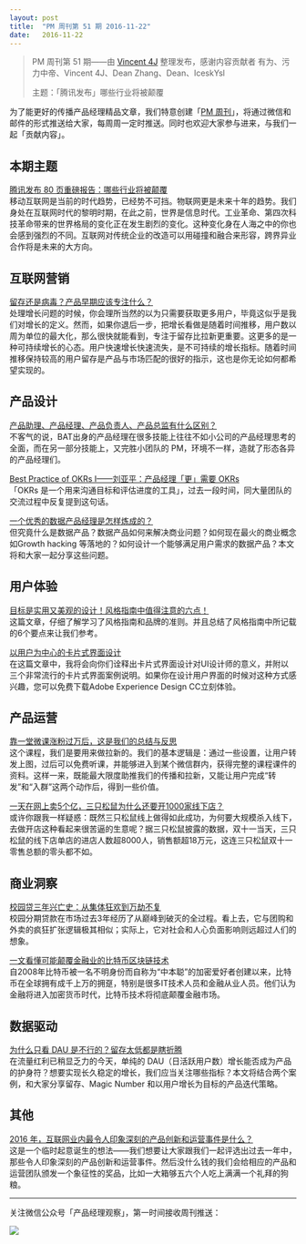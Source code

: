 ```yaml
---
layout: post
title:  "PM 周刊第 51 期 2016-11-22"
date:   2016-11-22
---
```


> PM 周刊第 51 期——由 [Vincent 4J](http://pmweekly.com/contributors#vincetn4j) 整理发布，感谢内容贡献者 有为、污力中帝、Vincent 4J、Dean Zhang、Dean、IceskYsl    
> 
> 主题：「腾讯发布」哪些行业将被颠覆

为了能更好的传播产品经理精品文章，我们特意创建「[PM 周刊](http://pmweekly.com/)」，将通过微信和邮件的形式推送给大家，每周周一定时推送。同时也欢迎大家参与进来，与我们一起「贡献内容」。    

## 本期主题  

[腾讯发布 80 页重磅报告：哪些行业将被颠覆](http://mp.weixin.qq.com/s?__biz=MzAwMzM5NzYyMA==&mid=2456974130&idx=2&sn=fae10f077fd6c58e03586caf670751b8&chksm=8cbd11a9bbca98bf6f5bbb5f3304875da365e2b9d1a45455470883625d9349d13583d0d15c93&mpshare=1&scene=1&srcid=1117RCDea30ld00iiRtPe5tJ#rd)   
移动互联网是当前的时代趋势，已经势不可挡。物联网更是未来十年的趋势。我们身处在互联网时代的黎明时期，在此之前，世界是信息时代。工业革命、第四次科技革命带来的世界格局的变化正在发生剧烈的变化。这种变化身在人海之中的你也会感到强烈的不同。互联网对传统企业的改造可以用碰撞和融合来形容，跨界异业合作将是未来的大方向。  

## 互联网营销 

[留存还是病毒？产品早期应该专注什么？](https://zhuanlan.zhihu.com/p/23761349)  
处理增长问题的时候，你会理所当然的以为只需要获取更多用户，毕竟这似乎是我们对增长的定义。然而，如果你退后一步，把增长看做是随着时间推移，用户数以周为单位的最大化，那么很快就能看到，专注于留存比拉新更重要。这更多的是一种可持续增长的心态。用户快速增长快速流失，是不可持续的增长指标。随着时间推移保持较高的用户留存是产品与市场匹配的很好的指示，这也是你无论如何都希望实现的。

## 产品设计

[产品助理、产品经理、产品负责人、产品总监有什么区别？](https://zhuanlan.zhihu.com/p/23756089)  
不客气的说，BAT出身的产品经理在很多技能上往往不如小公司的产品经理思考的全面，而在另一部分技能上，又完胜小团队的 PM，环境不一样，造就了形态各异的产品经理们。

[Best Practice of OKRs I——刘亚平：产品经理「更」需要 OKRs](https://zhuanlan.zhihu.com/p/23828137?from=groupmessage&isappinstalled=0)  
「OKRs 是一个用来沟通目标和评估进度的工具」，过去一段时间，同大量团队的交流过程中反复提到这句话。    

[一个优秀的数据产品经理是怎样炼成的？](http://mp.weixin.qq.com/s?__biz=MzI2MTAxOTk5OQ==&mid=2650941935&idx=1&sn=e55ebc3ef87b4a0e19452c7262cac86a&chksm=f19649dfc6e1c0c9f8a49979b72cd866d787e8423992de32fac7bc099b7de16eaff8a8dc31b6&mpshare=1&scene=1&srcid=1116NeHPUCv0MTlBtD3pV5Ao#rd)  
但究竟什么是数据产品？数据产品如何来解决商业问题？如何现在最火的商业概念如Growth hacking 等落地的？如何设计一个能够满足用户需求的数据产品？本文将和大家一起分享这些问题。

## 用户体验
[目标是实用又美观的设计！风格指南中值得注意的六点！](http://mp.weixin.qq.com/s?__biz=MjM5NjA3ODI3Ng==&mid=2649828932&idx=1&sn=ffd57926f54d417df317f8e00ae158d4&chksm=beeb39ef899cb0f9f951f5cf5c2d1589be1fa54351854ef15f15b871906119ae7231c0557b00&mpshare=1&scene=1&srcid=1120HevhgkzWz3qkwlDaLRqr#rd)  
这篇文章，仔细了解学习了风格指南和品牌的准则。并且总结了风格指南中所记载的6个要点来让我们参考。

[以用户为中心的卡片式界面设计](http://mp.weixin.qq.com/s?__biz=MjM5NjA3ODI3Ng==&mid=2649828933&idx=1&sn=d0d51d6c8c0b7361b3126f290356bc5b&chksm=beeb39ee899cb0f83635df62d1512fcd5a87ac8a7b3507bddd6213e03712ae8105789844aa84&mpshare=1&scene=1&srcid=112094DRR298kCXlMF9ZhdjB#rd)  
在这篇文章中，我将会向你们诠释出卡片式界面设计对UI设计师的意义，并附以三个非常流行的卡片式界面案例说明。如果你在设计用户界面的时候对这种方式感兴趣，您可以免费下载Adobe Experience Design CC立刻体验。

## 产品运营
[靠一堂微课涨粉过万后，这是我们的总结与反思](http://mp.weixin.qq.com/s?__biz=MjM5NDUyOTAwOA==&mid=2652913752&idx=1&sn=fe26c152dd00fbbb00f200bdd5095da5&chksm=bd528bc78a2502d16c3d189c290064beeaccc5b6f1baa4f1c9cbb5579ac3d9cbf2b4fc6c3eda&mpshare=1&scene=1&srcid=1116hNMrj0QJviZcCKl1fh3l#rd)  
这个课程，我们是要用来做拉新的。我们的基本逻辑是：通过一些设置，让用户转发上图，过后可以免费听课，并能够进入到某个微信群内，获得完整的课程课件的资料。这样一来，既能最大限度助推我们的传播和拉新，又能让用户完成“转发”和“入群”这两个动作后，得到一些价值。

[一天在网上卖5个亿，三只松鼠为什么还要开1000家线下店？](http://www.toutiao.com/a6354333471124898049/?tt_from=weixin&utm_campaign=client_share&app=explore_article&utm_source=weixin&iid=5835656340&utm_medium=toutiao_ios&wxshare_count=1)  
或许你跟我一样疑惑：既然三只松鼠线上做得如此成功，为何要大规模杀入线下，去做开店这种看起来很苦逼的生意呢？据三只松鼠披露的数据，双十一当天，三只松鼠的线下店单店的进店人数超8000人，销售额超18万元，这连三只松鼠双十一零售总额的零头都不如。

## 商业洞察 

[校园贷三年兴亡史：从集体狂欢到万劫不复](http://mp.weixin.qq.com/s?__biz=MjM5MzYwNTI2MQ==&mid=2649444899&idx=1&sn=3384384aae150d8c0223ed16aec9b7c5&chksm=be8b81c189fc08d7edc9953e54cb6ce5e0004929f2c967f3b46db6a1462843252de4a91b65b7&mpshare=1&scene=1&srcid=1121Hr2AgkrLivVk8mtDRSr0#rd)  
校园分期贷款在市场过去3年经历了从巅峰到破灭的全过程。看上去，它与团购和外卖的疯狂扩张逻辑极其相似；实际上，它对社会和人心负面影响则远超过人们的想象。    

[一文看懂可能颠覆金融业的比特币区块链技术](http://wallstreetcn.com/node/226153)  
自2008年比特币被一名不明身份而自称为“中本聪”的加密爱好者创建以来，比特币在全球拥有成千上万的拥趸，特别是很多IT技术人员和金融从业人员。他们认为金融将进入加密货币时代，比特币技术将彻底颠覆金融市场。  

## 数据驱动
[为什么只看 DAU 是不行的？留存太低都是瞎折腾](http://www.geekpark.net/topics/217279)  
在流量红利已稍显乏力的今天，单纯的 DAU（日活跃用户数）增长能否成为产品的护身符？想要实现长久稳定的增长，我们应当关注哪些指标？本文将结合两个案例，和大家分享留存、Magic Number 和以用户增长为目标的产品迭代策略。

## 其他

[2016 年，互联网业内最令人印象深刻的产品创新和运营事件是什么？](http://mp.weixin.qq.com/s?__biz=MjM5NDUyOTAwOA==&mid=2652913853&idx=1&sn=17f17c86db081bd9567042d90aa45e35&chksm=bd528b228a250234bb7563461ec3f7bc19489d827433c433410ca3afb81116dcf3ffaee94ae9&mpshare=1&scene=1&srcid=1119OZ5EbSzvGD4WWk4Noozx#rd)  
这是一个临时起意诞生的想法——我们想要让大家跟我们一起评选出过去一年中，那些令人印象深刻的产品创新和运营事件。然后没什么钱的我们会给相应的产品和运营团队颁发一个象征性的奖品，比如一大箱够五六个人吃上满满一个礼拜的狗粮。 

---
关注微信公众号「产品经理观察」，第一时间接收周刊推送：          
  
![](http://com-4jplus-temp.qiniudn.com/pmweekly-weixin.jpg)   